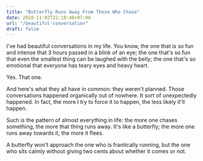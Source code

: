 ```yaml
---
title: "Butterfly Runs Away From Those Who Chase"
date: 2020-11-02T22:19:48+07:00
url: "/beautiful-conversation"
draft: false
---
```


I've had beautiful conversations in my life. You know, the one that is so fun and intense that 3 hours passed in a blink of an eye; the one that's so fun that even the smallest thing can be laughed with the belly; the one that's so emotional that everyone has teary eyes and heavy heart.

Yes. That one.

And here's what they all have in common: they weren't planned. Those conversations happened organically out of nowhere. It sort of unexpectedly happened. In fact, the more I try to force it to happen, the less likely it'll happen.

Such is the pattern of almost everything in life: the more one chases something, the more that thing runs away. It's like a butterfly; the more one runs away towards it, the more it flees. 

A butterfly won't approach the one who is frantically running, but the one who sits calmly without giving two cents about whether it comes or not.